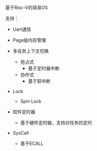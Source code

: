 基于Risc-V的简易OS

支持：

- Uart通信

- Page级内存管理

- 多任务上下文切换

     - 抢占式  
       - 基于定时器中断
     - 协作式  
       - 基于软中断

- Lock

  - Spin Lock

- 软件定时器

  - 基于硬件定时器，支持对任务的定时

- SysCall

  - 基于ECALL

  

  
